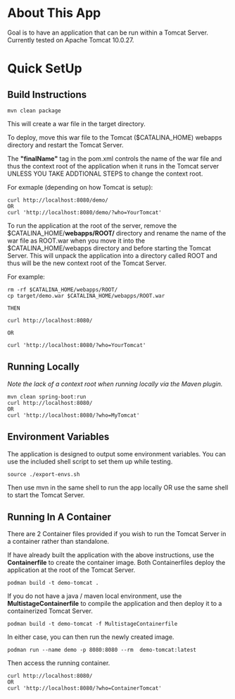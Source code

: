 # About This App

Goal is to have an application that can be run within a Tomcat Server. Currently tested on Apache Tomcat 10.0.27.

# Quick SetUp
## Build Instructions

```
mvn clean package
```

This will create a war file in the target directory.

To deploy, move this war file to the Tomcat ($CATALINA_HOME) webapps directory and restart the Tomcat Server. 

The **"finalName"** tag in the pom.xml controls the name of the war file and thus the context root of the application when it runs in the Tomcat server UNLESS YOU TAKE ADDTIONAL STEPS to change the context root.

For exmaple (depending on how Tomcat is setup):

``` 
curl http://localhost:8080/demo/
OR
curl 'http://localhost:8080/demo/?who=YourTomcat'
```

To run the application at the root of the server, remove the $CATALINA_HOME/**webapps/ROOT/** directory and rename the name of the war file as ROOT.war when you move it into the $CATALINA_HOME/webapps directory and before starting the Tomcat Server. This will unpack the application into a directory called ROOT and thus will be the new context root of the Tomcat Server.

For example:
``` 
rm -rf $CATALINA_HOME/webapps/ROOT/
cp target/demo.war $CATALINA_HOME/webapps/ROOT.war

THEN

curl http://localhost:8080/ 

OR

curl 'http://localhost:8080/?who=YourTomcat'
```

## Running Locally

*Note the lack of a context root when running locally via the Maven plugin.*
```
mvn clean spring-boot:run
curl http://localhost:8080/
OR
curl 'http://localhost:8080/?who=MyTomcat'
```

## Environment Variables

The application is designed to output some environment variables. You can use the included shell script to set them up while testing.

```
source ./export-envs.sh
```
Then use mvn in the same shell to run the app locally OR use the same shell to start the Tomcat Server.

## Running In A Container
There are 2 Container files provided if you wish to run the Tomcat Server in a container rather than standalone.

If have already built the application with the above instructions, use the **Containerfile** to create the container image. Both Containerfiles deploy the application at the root of the Tomcat Server.

```
podman build -t demo-tomcat .
```

If you do not have a java / maven local environment, use the **MultistageContainerfile** to compile the application and then deploy it to a containerized Tomcat Server.

```
podman build -t demo-tomcat -f MultistageContainerfile  
```

In either case, you can then run the newly created image.

```
podman run --name demo -p 8080:8080 --rm  demo-tomcat:latest
```
Then access the running container. 

```
curl http://localhost:8080/
OR
curl 'http://localhost:8080/?who=ContainerTomcat'
```

